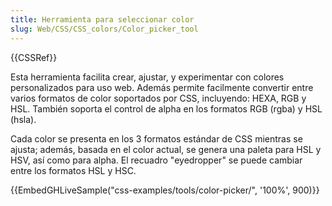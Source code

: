 ```yaml
---
title: Herramienta para seleccionar color
slug: Web/CSS/CSS_colors/Color_picker_tool
---
```


{{CSSRef}}

Esta herramienta facilita crear, ajustar, y experimentar con colores personalizados para uso web. Además permite facilmente convertir entre varios formatos de color soportados por CSS, incluyendo: HEXA, RGB y HSL. También soporta el control de alpha en los formatos RGB (rgba) y HSL (hsla).

Cada color se presenta en los 3 formatos estándar de CSS mientras se ajusta; además, basada en el color actual, se genera una paleta para HSL y HSV, así como para alpha. El recuadro "eyedropper" se puede cambiar entre los formatos HSL y HSC.

{{EmbedGHLiveSample("css-examples/tools/color-picker/", '100%', 900)}}
